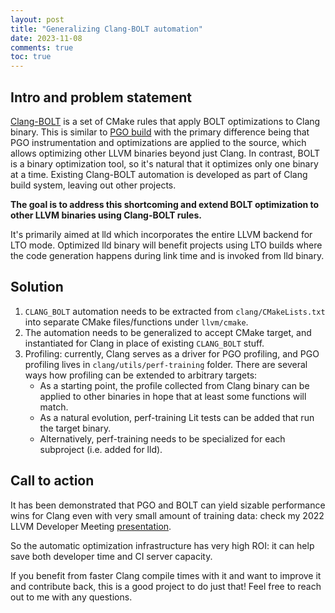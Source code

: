 ```yaml
---
layout: post
title: "Generalizing Clang-BOLT automation"
date: 2023-11-08
comments: true
toc: true
---
```

## Intro and problem statement
[Clang-BOLT](https://llvm.org/docs/AdvancedBuilds.html#bolt) 
is a set of CMake rules that apply BOLT optimizations to Clang binary.
This is similar to [PGO build](https://llvm.org/docs/AdvancedBuilds.html#multi-stage-pgo) with the primary difference being
that PGO instrumentation and optimizations are applied to the source, which allows optimizing other LLVM binaries beyond just Clang.
In contrast, BOLT is a binary optimization tool, so it's natural that it optimizes only one binary at a time.
Existing Clang-BOLT automation is developed as part of Clang build system, leaving out other projects.

**The goal is to address this shortcoming and extend BOLT optimization to other LLVM binaries using Clang-BOLT rules.**

It's primarily aimed at lld which incorporates the entire LLVM backend for LTO mode.
Optimized lld binary will benefit projects using LTO builds where the code generation happens during link time and is invoked
from lld binary.

## Solution
1. `CLANG_BOLT` automation needs to be extracted from `clang/CMakeLists.txt` into separate CMake files/functions
   under `llvm/cmake`.
2. The automation needs to be generalized to accept CMake target, and instantiated for Clang in place of
   existing `CLANG_BOLT` stuff.
3. Profiling: currently, Clang serves as a driver for PGO profiling, and PGO profiling lives in `clang/utils/perf-training` folder.
   There are several ways how profiling can be extended to arbitrary targets:
   - As a starting point, the profile collected from Clang binary can be applied to other binaries in hope that at least
   some functions will match. 
   - As a natural evolution, perf-training Lit tests can be added that run the target binary.
   - Alternatively, perf-training needs to be specialized for each subproject (i.e. added for lld).
  
## Call to action
It has been demonstrated that PGO and BOLT can yield sizable performance wins for Clang even with very small amount of training data:
check my 2022 LLVM Developer Meeting [presentation](https://llvm.org/devmtg/2022-11/#:~:text=Optimizing%20Clang%20with%20BOLT%20using%20CMake).

So the automatic optimization infrastructure has very high ROI: it can help save both developer time and CI server capacity.

If you benefit from faster Clang compile times with it and want to improve it and contribute back, 
this is a good project to do just that! Feel free to reach out to me with any questions.
